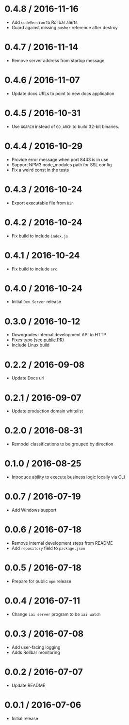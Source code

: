 # 0.4.8 / 2016-11-16

* Add `codeVersion` to Rollbar alerts
* Guard against missing `pusher` reference after destroy

# 0.4.7 / 2016-11-14

* Remove server address from startup message

# 0.4.6 / 2016-11-07

* Update docs URLs to point to new docs application

# 0.4.5 / 2016-10-31

* Use `GOARCH` instead of `GO_ARCH` to build 32-bit binaries.

# 0.4.4 / 2016-10-29

* Provide error message when port 8443 is in use
* Support NPM3 node_modules path for SSL config
* Fix a weird const in the tests

# 0.4.3 / 2016-10-24

* Export executable file from `bin`

# 0.4.2 / 2016-10-24

* Fix build to include `index.js`

# 0.4.1 / 2016-10-24

* Fix build to include `src`

# 0.4.0 / 2016-10-24

* Initial `Dev Server` release

# 0.3.0 / 2016-10-12

* Downgrades internal development API to HTTP
* Fixes typo (see [public PR](https://github.com/init-ai/initai-cli/pull/1))
* Include Linux build

# 0.2.2 / 2016-09-08

* Update Docs url

# 0.2.1 / 2016-09-07

* Update production domain whitelist

# 0.2.0 / 2016-08-31

* Remodel classifications to be grouped by direction

# 0.1.0 / 2016-08-25

* Introduce ability to execute business logic locally via CLI

# 0.0.7 / 2016-07-19

* Add Windows support

# 0.0.6 / 2016-07-18

* Remove internal development steps from README
* Add `repository` field to `package.json`

# 0.0.5 / 2016-07-18

* Prepare for public `npm` release

# 0.0.4 / 2016-07-11

* Change `iai server` program to be `iai watch`

# 0.0.3 / 2016-07-08

* Add user-facing logging
* Adds Rollbar monitoring

# 0.0.2 / 2016-07-07

* Update README

# 0.0.1 / 2016-07-06

* Initial release
